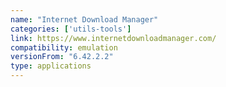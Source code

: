 ```yaml
---
name: "Internet Download Manager"
categories: ['utils-tools']
link: https://www.internetdownloadmanager.com/
compatibility: emulation
versionFrom: "6.42.2.2"
type: applications
---
```


